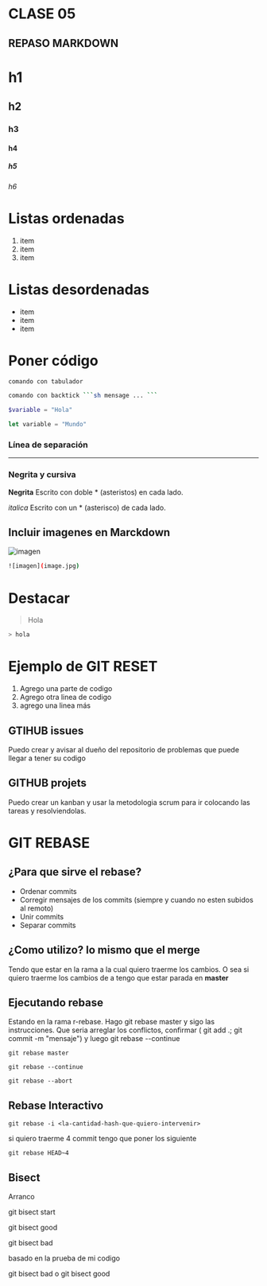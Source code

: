 # CLASE 05

## REPASO MARKDOWN

# h1
## h2
### h3
#### h4
##### h5
###### h6

# Listas ordenadas

1. item
2. item
3. item

# Listas desordenadas
* item
* item
* item

# Poner código

    comando con tabulador

```sh
comando con backtick ```sh mensage ... ```
```

```php
$variable = "Hola"
```

```js
let variable = "Mundo"
```

### Línea de separación
---

### Negrita y cursiva

**Negrita** Escrito con doble * (asteristos) en cada lado.

*italica*  Escrito con un * (asterisco) de cada lado.

## Incluir imagenes en Marckdown
![imagen](img/photo-1536148935331-408321065b18.avif)
```sh
![imagen](image.jpg)
```
# Destacar

> Hola
```sh
> hola
```

# Ejemplo de GIT RESET

1. Agrego una parte de codigo
2. Agrego otra linea de codigo
3. agrego una linea más

## GTIHUB issues
Puedo crear y avisar al dueño del repositorio de problemas que puede llegar a tener su codigo

## GITHUB projets
Puedo crear un kanban y usar la metodologia scrum para ir colocando las tareas y resolviendolas.
# GIT REBASE

## ¿Para que sirve el rebase?

* Ordenar commits
* Corregir mensajes de los commits (siempre y cuando no esten subidos al remoto)
* Unir commits
* Separar commits 

## ¿Como utilizo? lo mismo que el merge
Tendo que estar en la rama a la cual quiero traerme los cambios. O sea si quiero traerme los cambios de <rama-rebase> a <master> tengo que estar parada en **master**

## Ejecutando rebase 

Estando en la rama r-rebase. Hago git rebase master y sigo las instrucciones. Que seria arreglar los conflictos, confirmar ( git add .; git commit -m "mensaje") y luego git rebase --continue 

    git rebase master

    git rebase --continue

    git rebase --abort 

## Rebase Interactivo

    git rebase -i <la-cantidad-hash-que-quiero-intervenir>

si quiero traerme 4 commit tengo que poner los siguiente

    git rebase HEAD~4

## Bisect

Arranco 

git bisect start

git bisect good <hash-del-commit-que-considero-que-funsiona>

git bisect bad

basado en la prueba de mi codigo

git bisect bad o git bisect good